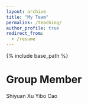 ```yaml
---
layout: archive
title: "My Team"
permalink: /teaching/
author_profile: true
redirect_from:
  - /resume
---
```


{% include base_path %}

Group Member
======
Shiyuan Xu
Yibo Cao
